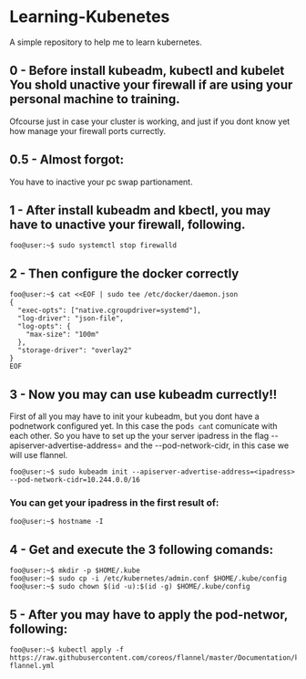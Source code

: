 # Learning-Kubenetes
A simple repository to help me to learn kubernetes.

## 0 - Before install kubeadm, kubectl and kubelet You shold unactive your firewall if are using your personal machine to training.
Ofcourse just in case your cluster is working, and just if you dont know yet how manage your firewall ports currectly.

## 0.5 - Almost forgot:
You have to inactive your pc swap partionament.

## 1 - After install kubeadm and kbectl, you may have to unactive your firewall, following.


```console
foo@user:~$ sudo systemctl stop firewalld
```
## 2 - Then configure the docker correctly

```console
foo@user:~$ cat <<EOF | sudo tee /etc/docker/daemon.json
{
  "exec-opts": ["native.cgroupdriver=systemd"],
  "log-driver": "json-file",
  "log-opts": {
    "max-size": "100m"
  },
  "storage-driver": "overlay2"
}
EOF

```

## 3 - Now you may can use kubeadm currectly!!

First of all you may have to init your kubeadm, but you dont have a podnetwork configured yet. In this case the pod`s can`t comunicate with each other. 
So you have to set up the your server ipadress in the flag --apiserver-advertise-address=<ipadress> and the --pod-network-cidr, in this case we will use flannel.

```console
foo@user:~$ sudo kubeadm init --apiserver-advertise-address=<ipadress> --pod-network-cidr=10.244.0.0/16
```

### You can get your ipadress in the first result of:

```console
foo@user:~$ hostname -I
```
## 4 - Get and execute the 3 following comands:

```console
foo@user:~$ mkdir -p $HOME/.kube
foo@user:~$ sudo cp -i /etc/kubernetes/admin.conf $HOME/.kube/config
foo@user:~$ sudo chown $(id -u):$(id -g) $HOME/.kube/config
```
## 5 - After you may have to apply the pod-networ, following:
```console
foo@user:~$ kubectl apply -f https://raw.githubusercontent.com/coreos/flannel/master/Documentation/kube-flannel.yml
```
